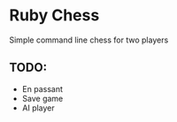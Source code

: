 Ruby Chess
==========

Simple command line chess for two players

TODO:
-----
* En passant
* Save game
* AI player